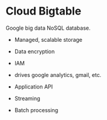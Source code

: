 # Cloud Bigtable

Google big data NoSQL database.

* Managed, scalable storage
* Data encryption
* IAM
* drives google analytics, gmail, etc.

* Application API
* Streaming
* Batch processing